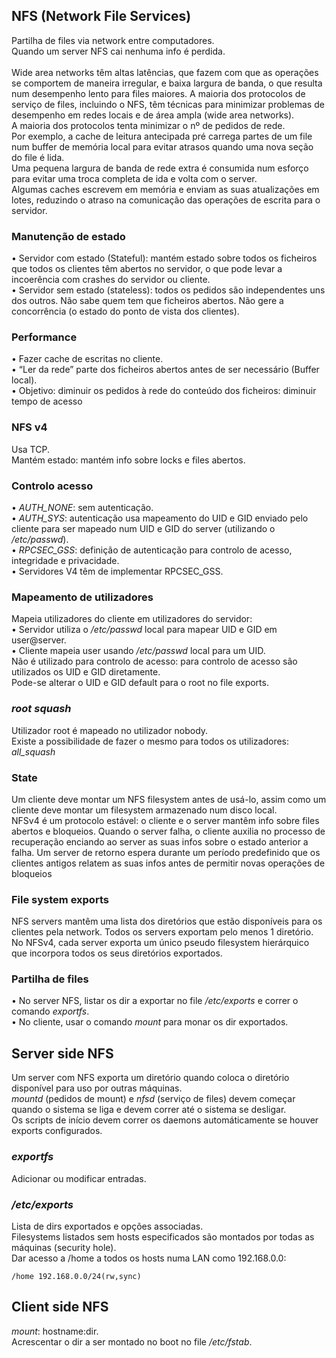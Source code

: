 ## NFS (Network File Services)
Partilha de files via network entre computadores.
<br />
Quando um server NFS cai nenhuma info é perdida.
<br /> <br />
Wide area networks têm altas latências, que fazem com que as operações se comportem de maneira irregular, e baixa largura de banda, o que resulta num desempenho lento para files maiores. A maioria dos protocolos de serviço de files, incluindo o NFS, têm técnicas para minimizar problemas de desempenho em redes locais e de área ampla (wide area networks).
<br />
A maioria dos protocolos tenta minimizar o nº de pedidos de rede.
<br />
Por exemplo, a cache de leitura antecipada pré carrega partes de um file num buffer de memória local para evitar atrasos quando uma nova seção do file é lida.
<br />
Uma pequena largura de banda de rede extra é consumida num esforço para evitar uma troca completa de ida e volta com o server.
<br />
Algumas caches escrevem em memória e enviam as suas atualizações em lotes, reduzindo o atraso na comunicação das operações de escrita para o servidor.

### Manutenção de estado
• Servidor com estado (Stateful): mantém estado sobre todos os ficheiros que todos os clientes têm abertos no servidor, o que pode levar a incoerência com crashes do servidor ou cliente. <br />
• Servidor sem estado (stateless): todos os pedidos são independentes uns dos outros. Não sabe quem tem que ficheiros abertos. Não gere a concorrência (o estado do ponto de vista dos clientes).

### Performance
• Fazer cache de escritas no cliente. <br />
• “Ler da rede” parte dos ficheiros abertos antes de ser necessário (Buffer local). <br />
• Objetivo: diminuir os pedidos à rede do conteúdo dos ficheiros: diminuir tempo de acesso

### NFS v4
Usa TCP.
<br />
Mantém estado: mantém info sobre locks e files abertos.

### Controlo acesso
• *AUTH_NONE*: sem autenticação. <br />
• *AUTH_SYS*: autenticação usa mapeamento do UID e GID enviado pelo cliente para ser mapeado num UID e GID do server (utilizando o */etc/passwd*). <br />
• *RPCSEC_GSS*: definição de autenticação para controlo de acesso, integridade e privacidade. <br />
• Servidores V4 têm de implementar RPCSEC_GSS. <br />

### Mapeamento de utilizadores
Mapeia utilizadores do cliente em utilizadores do servidor: <br />
• Servidor utiliza o */etc/passwd* local para mapear UID e GID em user@server. <br />
• Cliente mapeia user usando */etc/passwd* local para um UID. <br />
Não é utilizado para controlo de acesso: para controlo de acesso são utilizados os UID e GID diretamente.
<br />
Pode-se alterar o UID e GID default para o root no file exports.

### *root squash*
Utilizador root é mapeado no utilizador nobody.
<br />
Existe a possibilidade de fazer o mesmo para todos os
utilizadores: *all_squash*

### State
Um cliente deve montar um NFS filesystem antes de usá-lo, assim como um cliente deve montar um filesystem armazenado num disco local.
<br />
NFSv4 é um protocolo estável: o cliente e o server mantêm info sobre files abertos e bloqueios. Quando o server falha, o cliente auxilia no processo de recuperação enciando ao server as suas infos sobre o estado anterior a falha. Um server de retorno espera durante um período predefinido que os clientes antigos relatem as suas infos antes de permitir novas operações de bloqueios

### File system exports
NFS servers mantêm uma lista dos diretórios que estão disponíveis para os clientes pela network. Todos os servers exportam pelo menos 1 diretório.
<br />
No NFSv4, cada server exporta um único pseudo filesystem hierárquico que incorpora todos os seus diretórios exportados.

### Partilha de files
• No server NFS, listar os dir a exportar no file */etc/exports* e correr o comando *exportfs*. <br />
• No cliente, usar o comando *mount* para monar os dir exportados.

## Server side NFS
Um server com NFS exporta um diretório quando coloca o diretório disponível para uso por outras máquinas.
<br />
*mountd* (pedidos de mount) e *nfsd* (serviço de files) devem começar quando o sistema se liga e devem correr até o sistema se desligar.
<br />
Os scripts de início devem correr os daemons automáticamente se houver exports configurados.

### *exportfs*
Adicionar ou modificar entradas.

### */etc/exports*
Lista de dirs exportados e opções associadas.
<br />
Filesystems listados sem hosts especificados são montados por todas as máquinas (security hole).
<br />
Dar acesso a /home a todos os hosts numa LAN como 192.168.0.0:

	/home 192.168.0.0/24(rw,sync)

## Client side NFS
*mount*: hostname:dir.
<br />
Acrescentar o dir a ser montado no boot no file */etc/fstab*.
